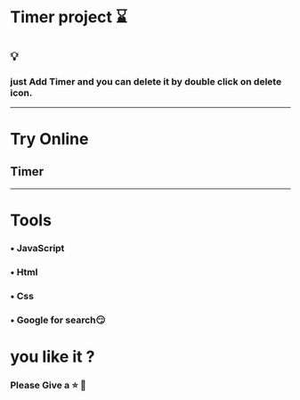 # Timer project ⌛

## 💡

### just Add Timer and you can delete it by double click on delete icon.

---

# Try Online

## <a relf="https://ya7yaq.github.io/Timerjs/">Timer</a>

---

# Tools

### • JavaScript <br/>

### • Html <br/>

### • Css <br/>

### • Google for search😏 <br/>

# you like it ?

### Please Give a ⭐️ 🥰
